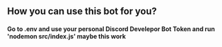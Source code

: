 ## How you can use this bot for you?

<h4> Go to .env and use your personal Discord Develepor Bot Token and run 'nodemon src/index.js' maybe this work </h4>
